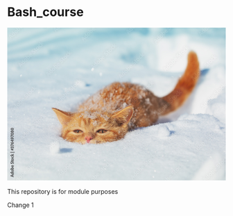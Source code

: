 # Bash_course

![alt text](kitten.jpg "Cute kitten")

This repository is for module purposes

Change 1
